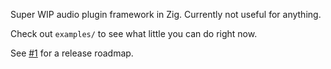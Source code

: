 Super WIP audio plugin framework in Zig. Currently not useful for anything.

Check out `examples/` to see what little you can do right now.

See [#1](https://github.com/bandithedoge/zigplug/issues/1) for a release roadmap.
